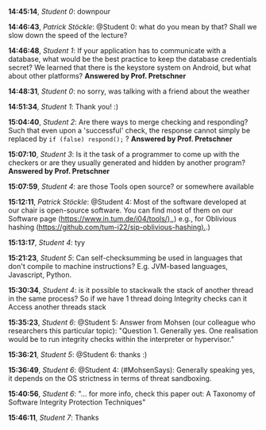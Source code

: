 **14:45:14**, *Student 0*: downpour

**14:46:43**, *Patrick Stöckle*: @Student 0: what do you mean by that? Shall we slow down the speed of the lecture?

**14:46:48**, *Student 1*: If your application has to communicate with a database, what would be the best practice to keep the database credentials secret? We learned that there is the keystore system on Android, but what about other platforms? **Answered by Prof. Pretschner**

**14:48:31**, *Student 0*: no sorry, was talking with a friend about the weather

**14:51:34**, *Student 1*: Thank you! :)

**15:04:40**, *Student 2*: Are there ways to merge checking and responding? Such that even upon a 'successful' check, the response cannot simply be replaced by `if (false) respond();` ? **Answered by Prof. Pretschner**

**15:07:10**, *Student 3*: Is it the task of a programmer to come up with the checkers or are they usually generated and hidden by another program? **Answered by Prof. Pretschner**

**15:07:59**, *Student 4*: are those Tools open source? or somewhere available

**15:12:11**, *Patrick Stöckle*: @Student 4: Most of the software developed at our chair is open-source software. You can find most of them on our Software page ([https://www.in.tum.de/i04/tools/),](https://www.in.tum.de/i04/tools/),) e.g., for Oblivious hashing ([https://github.com/tum-i22/sip-oblivious-hashing).](https://github.com/tum-i22/sip-oblivious-hashing).)

**15:13:17**, *Student 4*: tyy

**15:21:23**, *Student 5*: Can self-checksumming be used in languages that don't compile to machine instructions? E.g. JVM-based languages, Javascript, Python.

**15:30:34**, *Student 4*: is it possible to stackwalk the stack of another thread in the same process? So if we have 1 thread doing Integrity checks can it Access another threads stack

**15:35:23**, *Student 6*: @Student 5: Answer from Mohsen (our colleague who researchers this particular topic): "Question 1. Generally yes. One realisation would be to run integrity checks within the interpreter or hypervisor."

**15:36:21**, *Student 5*: @Student 6: thanks :)

**15:36:49**, *Student 6*: @Student 4: (#MohsenSays): Generally speaking yes, it depends on the OS strictness in terms of threat sandboxing.

**15:40:56**, *Student 6*: "... for more info, check this paper out: A Taxonomy of Software Integrity Protection Techniques"

**15:46:11**, *Student 7*: Thanks

